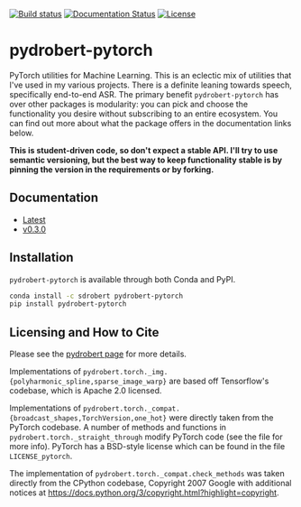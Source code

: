 [![Build status](https://ci.appveyor.com/api/projects/status/shj64c2ddtswndhq/branch/master?svg=true)](https://ci.appveyor.com/project/sdrobert/pydrobert-pytorch/branch/master)
[![Documentation Status](https://readthedocs.org/projects/pydrobert-pytorch/badge/?version=latest)](https://pydrobert-pytorch.readthedocs.io/en/latest/?badge=latest)
[![License](https://img.shields.io/badge/License-Apache%202.0-blue.svg)](https://opensource.org/licenses/Apache-2.0)

# pydrobert-pytorch

PyTorch utilities for Machine Learning. This is an eclectic mix of utilities
that I've used in my various projects. There is a definite leaning towards
speech, specifically end-to-end ASR. The primary benefit `pydrobert-pytorch`
has over other packages is modularity: you can pick and choose the
functionality you desire without subscribing to an entire ecosystem. You can
find out more about what the package offers in the documentation links below.

**This is student-driven code, so don't expect a stable API. I'll try to use
semantic versioning, but the best way to keep functionality stable is by
pinning the version in the requirements or by forking.**

## Documentation

- [Latest](https://pydrobert-pytorch.readthedocs.io/en/latest/)
- [v0.3.0](https://pydrobert-pytorch.readthedocs.io/en/v0.3.0/)

## Installation

`pydrobert-pytorch` is available through both Conda and PyPI.

``` bash
conda install -c sdrobert pydrobert-pytorch
pip install pydrobert-pytorch
```

## Licensing and How to Cite

Please see the [pydrobert page](https://github.com/sdrobert/pydrobert) for more
details.

Implementations of
`pydrobert.torch._img.{polyharmonic_spline,sparse_image_warp}` are based off
Tensorflow's codebase, which is Apache 2.0 licensed.

Implementations of
`pydrobert.torch._compat.{broadcast_shapes,TorchVersion,one_hot}` were directly
taken from the PyTorch codebase. A number of methods and functions in
`pydrobert.torch._straight_through` modify PyTorch code (see the file for more
info). PyTorch has a BSD-style license which can be found in the file
`LICENSE_pytorch`.

The implementation of `pydrobert.torch._compat.check_methods` was taken
directly from the CPython codebase, Copyright 2007 Google with additional
notices at <https://docs.python.org/3/copyright.html?highlight=copyright>.
